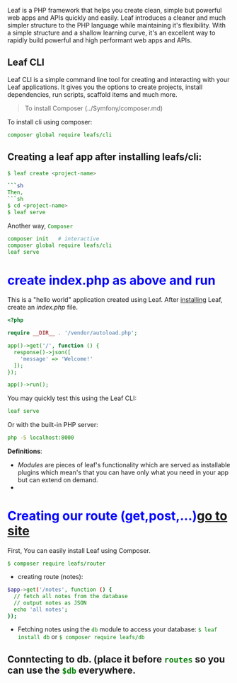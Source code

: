 <style>
h1{
 color:blue;
}
code{
color:green;
}
</style>
Leaf is a PHP framework that helps you create clean, simple but powerful web apps and APIs quickly and easily. Leaf introduces a cleaner and much simpler structure to the PHP language while maintaining it's flexibility. With a simple structure and a shallow learning curve, it's an excellent way to rapidly build powerful and high performant web apps and APIs.

## Leaf CLI
Leaf CLI is a simple command line tool for creating and interacting with your Leaf applications. It gives you the options to create projects, install dependencies, run scripts, scaffold items and much more. 

> To install Composer (../Symfony/composer.md)


To install cli using composer:

```sh
composer global require leafs/cli
```

## Creating a leaf app after installing leafs/cli:
```sh
$ leaf create <project-name>

```sh
Then,
```sh
$ cd <project-name>
$ leaf serve
```

Another way, `Composer`

```sh
composer init   # interactive
composer global require leafs/cli
leaf serve
```
# create index.php as above and run
This is a "hello world" application created using Leaf. After [installing](#-installation) Leaf, create an _index.php_ file.

```php
<?php

require __DIR__ . '/vendor/autoload.php';

app()->get('/', function () {
  response()->json([
    'message' => 'Welcome!'
  ]);
});

app()->run();
```

You may quickly test this using the Leaf CLI:

```bash
leaf serve
```

Or with the built-in PHP server:

```bash
php -S localhost:8000
```

__Definitions__:

- _Modules_ are pieces of leaf's functionality which are served as installable plugins which mean's that you can have only what you need in your app but can extend on demand.
- 


# Creating our route (get,post,...)[go to site](https://leafphp.dev/docs/introduction/first-app.html#modules)

First, You can easily install Leaf using Composer.

`$ composer require leafs/router`

- creating route (notes):

```bash
$app->get('/notes', function () {
  // fetch all notes from the database
  // output notes as JSON
  echo 'all notes';
});
```
- Fetching notes using the `db` module to access your database:
`$ leaf install db` or `$ composer require leafs/db`

## Conntecting to db. (place it before `routes` so you can use the `$db` everywhere.
